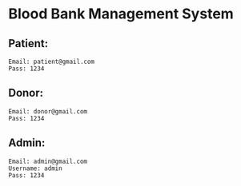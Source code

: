 # Blood Bank Management System

## Patient:
    Email: patient@gmail.com
    Pass: 1234

## Donor:
    Email: donor@gmail.com
    Pass: 1234

## Admin:
    Email: admin@gmail.com
    Username: admin
    Pass: 1234